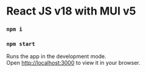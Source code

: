 # React JS v18 with MUI v5

### `npm i`
### `npm start`

Runs the app in the development mode.\
Open [http://localhost:3000](http://localhost:3000) to view it in your browser.

 